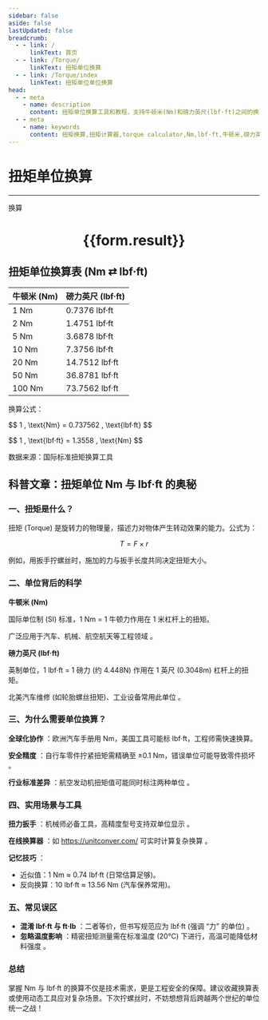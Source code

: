 ```yaml
---
sidebar: false
aside: false
lastUpdated: false
breadcrumb:
  - - link: /
      linkText: 首页
  - - link: /Torque/
      linkText: 扭矩单位换算
  - - link: /Torque/index
      linkText: 扭矩单位单位换算
head:
  - - meta
    - name: description
      content: 扭矩单位换算工具和教程，支持牛顿米(Nm)和磅力英尺(lbf·ft)之间的换算，并提供扭矩科学原理和应用场景。
  - - meta
    - name: keywords
      content: 扭矩换算,扭矩计算器,torque calculator,Nm,lbf·ft,牛顿米,磅力英尺,扭矩扳手,机械工程
---
```

# 扭矩单位换算
---
<script setup>
import { onMounted, reactive, inject ,ref  } from 'vue'
import { NButton,NForm ,NFormItem,NInput,NInputNumber,NSelect,NCard,useMessage ,NGrid ,NGi } from 'naive-ui'
import { defineClientComponent } from 'vitepress'
const convert = inject('convert')
const options =  [
  { label: "牛顿米 (Nm)", value: "Nm" }, 
  { label: "力磅 - 英尺 (lbf - ft)", value: "lbf-ft" }
];
const formRef = ref(null);
const rules = {
  number:{
    required: true,
    type: 'number',
    trigger: "blur"
  },
  to:{
    required: true,
    trigger: "select"
  },
  from:{
    required: true,
    trigger: "select"
  }
}
const form = reactive({
  number:null,
  to:'',
  from:'',
  result:'',
  title:'面积单位换算',
})
const convertHandler = (e) => {
   e.preventDefault();
  formRef.value?.validate((errors)=>{
    if (!errors) {
      form.result = `${form.number}${form.from} = ${convert(form.number).from(form.from).to(form.to)}${form.to}`
    }
  })
}
</script>

<n-form size="large" :model="form" ref='formRef' :rules="rules">
  <n-form-item label="数值"  path="number">
    <n-input-number size="large" style="width:100%" :min="0" v-model:value="form.number"   placeholder="请输入要换算的数值" />
  </n-form-item>
  <n-form-item label="从" path="from">
    <n-select  size="large" :options="options" v-model:value="form.from" placeholder="请选择原始单位" />
  </n-form-item>
  <n-form-item label="到" path="to">
    <n-select  size="large" :options="options" v-model:value="form.to" placeholder="请选择换算单位" />
  </n-form-item>
  <n-form-item>
    <n-button type="primary" style="width:100%" @click="convertHandler">换算</n-button>
  </n-form-item>
</n-form>
<n-card  embedded :bordered="false" hoverable>
  <div  style="text-align:center">
    <h1>{{form.result}}</h1>
  </div>
</n-card>


## 扭矩单位换算表 (Nm ⇄ lbf·ft)

| 牛顿米 (Nm) | 磅力英尺 (lbf·ft) |
|-------------|-------------------|
| 1 Nm        | 0.7376 lbf·ft     |
| 2 Nm        | 1.4751 lbf·ft     |
| 5 Nm        | 3.6878 lbf·ft     |
| 10 Nm       | 7.3756 lbf·ft     |
| 20 Nm       | 14.7512 lbf·ft    |
| 50 Nm       | 36.8781 lbf·ft    |
| 100 Nm      | 73.7562 lbf·ft    |

换算公式：

$$ 1 \, \text{Nm} = 0.737562 \, \text{lbf·ft} \$$

$$ 1 \, \text{lbf·ft} = 1.3558 \, \text{Nm} \$$

数据来源：国际标准扭矩换算工具 

## 科普文章：扭矩单位 Nm 与 lbf·ft 的奥秘

### 一、扭矩是什么？

扭矩 (Torque) 是旋转力的物理量，描述力对物体产生转动效果的能力。公式为：

$$ T = F \times r $$

例如，用扳手拧螺丝时，施加的力与扳手长度共同决定扭矩大小。

### 二、单位背后的科学

**牛顿米 (Nm)**

国际单位制 (SI) 标准，1 Nm = 1 牛顿力作用在 1 米杠杆上的扭矩。

广泛应用于汽车、机械、航空航天等工程领域 。

**磅力英尺 (lbf·ft)**

英制单位，1 lbf·ft = 1 磅力 (约 4.448N) 作用在 1 英尺 (0.3048m) 杠杆上的扭矩。

北美汽车维修 (如轮胎螺丝扭矩)、工业设备常用此单位 。

### 三、为什么需要单位换算？

**全球化协作** ：欧洲汽车手册用 Nm，美国工具可能标 lbf·ft，工程师需快速换算。

**安全精度** ：自行车零件拧紧扭矩需精确至 ±0.1 Nm，错误单位可能导致零件损坏 。

**行业标准差异** ：航空发动机扭矩值可能同时标注两种单位 。

### 四、实用场景与工具

**扭力扳手** ：机械师必备工具，高精度型号支持双单位显示 。

**在线换算器** ：如 https://unitconver.com/ 可实时计算复杂换算 。

**记忆技巧** ：

  * 近似值：1 Nm ≈ 0.74 lbf·ft (日常估算足够)。
  * 反向换算：10 lbf·ft ≈ 13.56 Nm (汽车保养常用)。

### 五、常见误区

  * **混淆 lbf·ft 与 ft·lb** ：二者等价，但书写规范应为 lbf·ft (强调 “力” 的单位) 。
  * **忽略温度影响** ：精密扭矩测量需在标准温度 (20°C) 下进行，高温可能降低材料强度 。

### 总结

掌握 Nm 与 lbf·ft 的换算不仅是技术需求，更是工程安全的保障。建议收藏换算表或使用动态工具应对复杂场景。下次拧螺丝时，不妨想想背后跨越两个世纪的单位统一之战！

